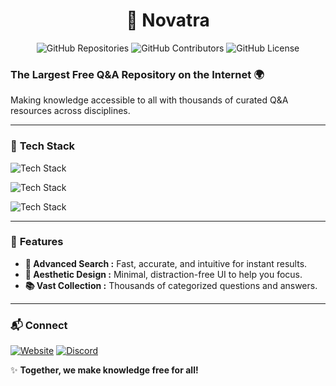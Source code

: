 <div align="center">

# 🌟 **Novatra**  
![GitHub Repositories](https://img.shields.io/badge/Repositores%20:%206-grey?style=for-the-badge&logo=github) ![GitHub Contributors](https://img.shields.io/badge/Contributors%20:%204-grey?style=for-the-badge&logo=github) ![GitHub License](https://img.shields.io/badge/License-grey?style=for-the-badge&logo=github)  

</div>

### **The Largest Free Q&A Repository on the Internet 🌍**  
Making knowledge accessible to all with thousands of curated Q&A resources across disciplines.  

---  

### 🚀 **Tech Stack**  


  
  ![Tech Stack](https://skillicons.dev/icons?i=python,bun)

  ![Tech Stack](https://skillicons.dev/icons?i=html,css,js)

  ![Tech Stack](https://skillicons.dev/icons?i=django,postgres,tailwind)


---

### 📖 **Features**  
- **🔎 Advanced Search :** Fast, accurate, and intuitive for instant results.  
- **🎨 Aesthetic Design :** Minimal, distraction-free UI to help you focus.  
- **📚 Vast Collection :** Thousands of categorized questions and answers.  

---

### 📬 **Connect**  
[![Website](https://img.shields.io/badge/🌐%20Website-grey?style=for-the-badge&logo=website)](https://novatra.in)  [![Discord](https://img.shields.io/badge/Discord-grey?style=for-the-badge&logo=discord)](https://discord.gg/MShg3kFUuP)  

✨ **Together, we make knowledge free for all!**  

